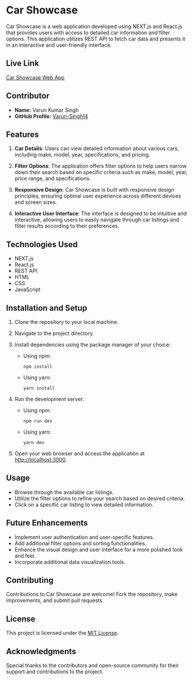 # Car Showcase

Car Showcase is a web application developed using NEXT.js and React.js that provides users with access to detailed car information and filter options. This application utilizes REST API to fetch car data and presents it in an interactive and user-friendly interface.

## Live Link

[Car Showcase Web App](https://cars-showcase-zwtf-varun-kumar-singhs-projects.vercel.app/)

## Contributor

- **Name:** Varun Kumar Singh
- **GitHub Profile:** [Varun-Singh14](https://github.com/Varun-Singh14)

## Features

1. **Car Details**: Users can view detailed information about various cars, including make, model, year, specifications, and pricing.

2. **Filter Options**: The application offers filter options to help users narrow down their search based on specific criteria such as make, model, year, price range, and specifications.

3. **Responsive Design**: Car Showcase is built with responsive design principles, ensuring optimal user experience across different devices and screen sizes.

4. **Interactive User Interface**: The interface is designed to be intuitive and interactive, allowing users to easily navigate through car listings and filter results according to their preferences.

## Technologies Used

- NEXT.js
- React.js
- REST API
- HTML
- CSS
- JavaScript

## Installation and Setup

1. Clone the repository to your local machine.
2. Navigate to the project directory.
3. Install dependencies using the package manager of your choice:

   - Using npm:
     ```
     npm install
     ```

   - Using yarn:
     ```
     yarn install
     ```

4. Run the development server:

   - Using npm:
     ```
     npm run dev
     ```

   - Using yarn:
     ```
     yarn dev
     ```

5. Open your web browser and access the application at [http://localhost:3000](http://localhost:3000).

## Usage

- Browse through the available car listings.
- Utilize the filter options to refine your search based on desired criteria.
- Click on a specific car listing to view detailed information.

## Future Enhancements

- Implement user authentication and user-specific features.
- Add additional filter options and sorting functionalities.
- Enhance the visual design and user interface for a more polished look and feel.
- Incorporate additional data visualization tools.

## Contributing

Contributions to Car Showcase are welcome! Fork the repository, make improvements, and submit pull requests.

## License

This project is licensed under the [MIT License](LICENSE).

## Acknowledgments

Special thanks to the contributors and open-source community for their support and contributions to the project.
